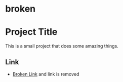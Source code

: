 # broken
# Project Title

This is a small project that does some amazing things.


## Link
- [Broken Link](123445667)  <!-- This is a broken link --> and link is removed
